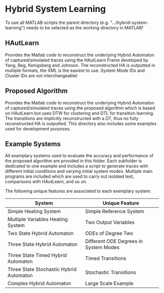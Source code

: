 # Hybrid System Learning

To use all MATLAB scripts the parent directory (e.g. ".../hybrid-system-learning") needs to be selected as the working directory in MATLAB!

## HAutLearn

Provides the Matlab code to reconstruct the underlying Hybrid Automaton of captured/simulated traces using the HAutLearn Frame developed by Yang, Beg, Kenigsberg and Johnson. The reconstructed HA is outputted in multiple formats, the XML is the easiest to use. System Mode IDs and Cluster IDs are not interchangeable!

## Proposed Algorithm

Provides the Matlab code to reconstruct the underlying Hybrid Automaton of captured/simulated traces using the proposed algorithm which is based on HAutLearn but uses DTW for clustering and DTL for transition learning. The transitions are implicitly reconstructed with a DT, thus no fully reconstructed HA is outputted. This directory also includes some examples used for development purposes.

## Example Systems

All examplary systems used to evaluate the accuracy and performance of the proposed algorithm are provided in this folder. Each subfolder is dedicated to one example and includes a script to generate traces with different initial conditions and varying initial system modes. Multiple main programs are included which are used to carry out isolated test, comparisons with HAutLearn, and so on.

The following unique features are associated to each exemplary system:

| System                                  | Unique Feature                        |
|-----------------------------------------|---------------------------------------|
| Simple Heating System                   | Simple Reference System               |
| Multiple Variables Heating System       | Two Output Variables                  |
| Two State Hybrid Automaton              | ODEs of Degree Two                    |
| Three State Hybrid Automaton            | Different ODE Degrees in System Modes |
| Three State Timed Hybrid Automaton      | Timed Transitions                     |
| Three State Stochastic Hybrid Automaton | Stochastic Transitions                |
| Complex Hybrid Automaton                | Large Scale Example                   |

